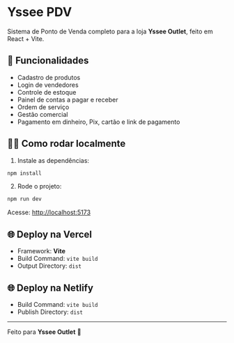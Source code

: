 # Yssee PDV

Sistema de Ponto de Venda completo para a loja **Yssee Outlet**, feito em React + Vite.

## 🚀 Funcionalidades
- Cadastro de produtos
- Login de vendedores
- Controle de estoque
- Painel de contas a pagar e receber
- Ordem de serviço
- Gestão comercial
- Pagamento em dinheiro, Pix, cartão e link de pagamento

## 🧑‍💻 Como rodar localmente

1. Instale as dependências:
```bash
npm install
```

2. Rode o projeto:
```bash
npm run dev
```

Acesse: [http://localhost:5173](http://localhost:5173)

## 🌐 Deploy na Vercel

- Framework: **Vite**
- Build Command: `vite build`
- Output Directory: `dist`

## 🌐 Deploy na Netlify

- Build Command: `vite build`
- Publish Directory: `dist`

---

Feito para **Yssee Outlet** 💙
